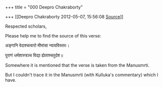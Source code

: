 +++
title = "000 Deepro Chakraborty"

+++
[[Deepro Chakraborty	2012-05-07, 15:56:08 [Source](https://groups.google.com/g/bvparishat/c/w5UF7PJ6VhQ)]]



Respected scholars,

Please help me to find the source of this verse:

अङ्गानि वेदाश्चत्वारो मीमांसा न्यायविस्तरः।

पुराणं धर्मशास्त्रञ्च विद्या ह्येताश्चतुर्दश॥

Somewhere it is mentioned that the verse is taken from the Manusmrti.

But I couldn't trace it in the Manusmrti (with Kulluka's commentary) which I have.

  

